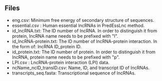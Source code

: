

## Files 

- eng.csv: Minimum free energy of secondary structure of sequences.
- essential.csv : Human essential lncRNAs in PredEssLnc method.
- id_lncRNA.txt:  The ID number of lncRNA. In order to distinguish it from protein, lncRNA name needs to be prefixed with "l".
- id_lncRNA-protein.txt:  The ID number of lncRNA-protein interaction.  In the form of: lncRNA ID_protein ID.
- id_protein.txt: The ID number of protein. In order to distinguish it from lncRNA, protein name needs to be prefixed with "p".
- LPI.csv : LncRNA-protein interaction (LPI) data.
- ncName_ncID_transID.csv: Name, ID, and transcript ID of lncRNAs.
- transcripts_seq.fasta: Transcriptional sequence of lncRNAs.
# 
